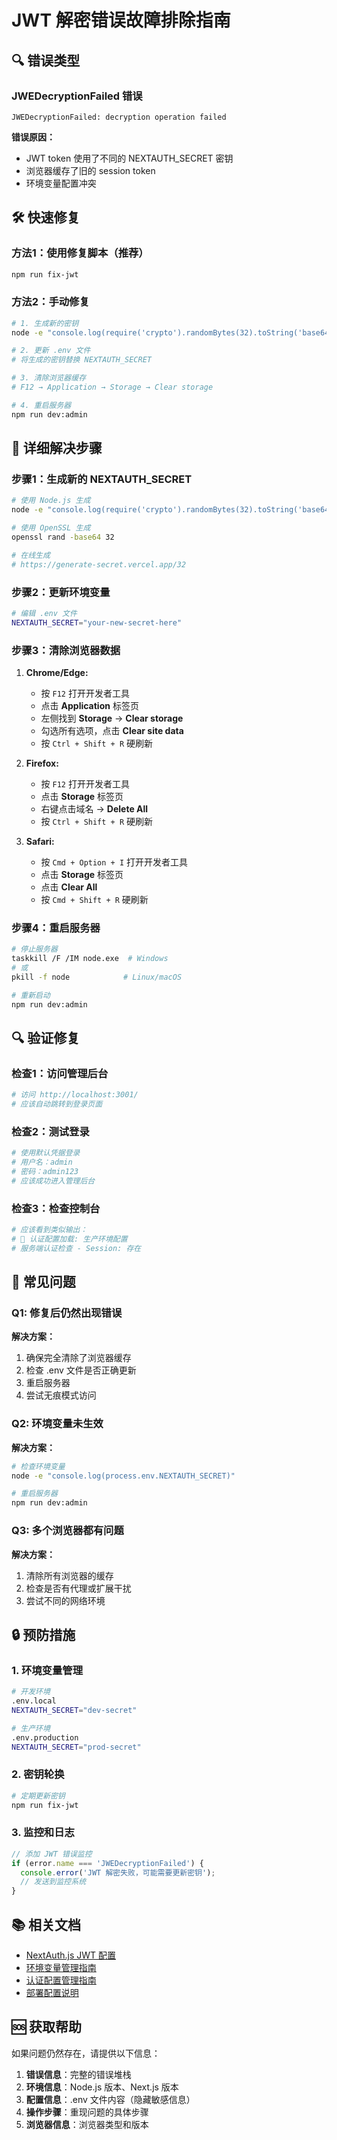 # JWT 解密错误故障排除指南

## 🔍 错误类型

### JWEDecryptionFailed 错误
```
JWEDecryptionFailed: decryption operation failed
```

**错误原因：**
- JWT token 使用了不同的 NEXTAUTH_SECRET 密钥
- 浏览器缓存了旧的 session token
- 环境变量配置冲突

## 🛠️ 快速修复

### 方法1：使用修复脚本（推荐）
```bash
npm run fix-jwt
```

### 方法2：手动修复
```bash
# 1. 生成新的密钥
node -e "console.log(require('crypto').randomBytes(32).toString('base64'))"

# 2. 更新 .env 文件
# 将生成的密钥替换 NEXTAUTH_SECRET

# 3. 清除浏览器缓存
# F12 → Application → Storage → Clear storage

# 4. 重启服务器
npm run dev:admin
```

## 🔧 详细解决步骤

### 步骤1：生成新的 NEXTAUTH_SECRET
```bash
# 使用 Node.js 生成
node -e "console.log(require('crypto').randomBytes(32).toString('base64'))"

# 使用 OpenSSL 生成
openssl rand -base64 32

# 在线生成
# https://generate-secret.vercel.app/32
```

### 步骤2：更新环境变量
```bash
# 编辑 .env 文件
NEXTAUTH_SECRET="your-new-secret-here"
```

### 步骤3：清除浏览器数据
1. **Chrome/Edge:**
   - 按 `F12` 打开开发者工具
   - 点击 **Application** 标签页
   - 左侧找到 **Storage** → **Clear storage**
   - 勾选所有选项，点击 **Clear site data**
   - 按 `Ctrl + Shift + R` 硬刷新

2. **Firefox:**
   - 按 `F12` 打开开发者工具
   - 点击 **Storage** 标签页
   - 右键点击域名 → **Delete All**
   - 按 `Ctrl + Shift + R` 硬刷新

3. **Safari:**
   - 按 `Cmd + Option + I` 打开开发者工具
   - 点击 **Storage** 标签页
   - 点击 **Clear All**
   - 按 `Cmd + Shift + R` 硬刷新

### 步骤4：重启服务器
```bash
# 停止服务器
taskkill /F /IM node.exe  # Windows
# 或
pkill -f node            # Linux/macOS

# 重新启动
npm run dev:admin
```

## 🔍 验证修复

### 检查1：访问管理后台
```bash
# 访问 http://localhost:3001/
# 应该自动跳转到登录页面
```

### 检查2：测试登录
```bash
# 使用默认凭据登录
# 用户名：admin
# 密码：admin123
# 应该成功进入管理后台
```

### 检查3：检查控制台
```bash
# 应该看到类似输出：
# 🔐 认证配置加载: 生产环境配置
# 服务端认证检查 - Session: 存在
```

## 🚨 常见问题

### Q1: 修复后仍然出现错误
**解决方案：**
1. 确保完全清除了浏览器缓存
2. 检查 .env 文件是否正确更新
3. 重启服务器
4. 尝试无痕模式访问

### Q2: 环境变量未生效
**解决方案：**
```bash
# 检查环境变量
node -e "console.log(process.env.NEXTAUTH_SECRET)"

# 重启服务器
npm run dev:admin
```

### Q3: 多个浏览器都有问题
**解决方案：**
1. 清除所有浏览器的缓存
2. 检查是否有代理或扩展干扰
3. 尝试不同的网络环境

## 🔒 预防措施

### 1. 环境变量管理
```bash
# 开发环境
.env.local
NEXTAUTH_SECRET="dev-secret"

# 生产环境
.env.production
NEXTAUTH_SECRET="prod-secret"
```

### 2. 密钥轮换
```bash
# 定期更新密钥
npm run fix-jwt
```

### 3. 监控和日志
```javascript
// 添加 JWT 错误监控
if (error.name === 'JWEDecryptionFailed') {
  console.error('JWT 解密失败，可能需要更新密钥');
  // 发送到监控系统
}
```

## 📚 相关文档

- [NextAuth.js JWT 配置](https://next-auth.js.org/configuration/options#jwt)
- [环境变量管理指南](./ENVIRONMENT_VARIABLES.md)
- [认证配置管理指南](./AUTH_CONFIG_GUIDE.md)
- [部署配置说明](./DEPLOYMENT_GUIDE.md)

## 🆘 获取帮助

如果问题仍然存在，请提供以下信息：

1. **错误信息**：完整的错误堆栈
2. **环境信息**：Node.js 版本、Next.js 版本
3. **配置信息**：.env 文件内容（隐藏敏感信息）
4. **操作步骤**：重现问题的具体步骤
5. **浏览器信息**：浏览器类型和版本
